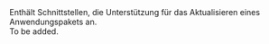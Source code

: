 <Namespace Name="Microsoft.Azure.Management.Batch.Fluent.Application.Update">
  <Docs>
    <summary>Enthält Schnittstellen, die Unterstützung für das Aktualisieren eines Anwendungspakets an.</summary> 
    <remarks>To be added.</remarks>
  </Docs>
</Namespace>
